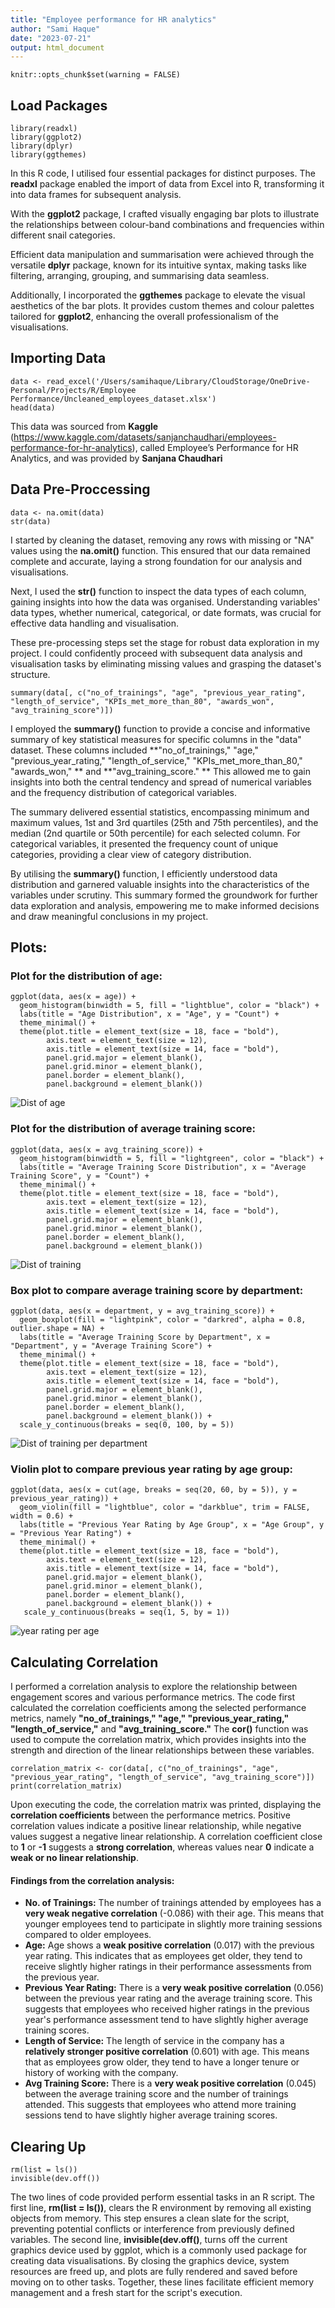 ```yaml
---
title: "Employee performance for HR analytics"
author: "Sami Haque"
date: "2023-07-21"
output: html_document
---
```


```{r include=FALSE}
knitr::opts_chunk$set(warning = FALSE)
```

## Load Packages

```{r packages, message=FALSE}
library(readxl)
library(ggplot2)
library(dplyr)
library(ggthemes)
```

In this R code, I utilised four essential packages for distinct purposes. The **readxl** package enabled the import of data from Excel into R, transforming it into data frames for subsequent analysis.

With the **ggplot2** package, I crafted visually engaging bar plots to illustrate the relationships between colour-band combinations and frequencies within different snail categories.

Efficient data manipulation and summarisation were achieved through the versatile **dplyr** package, known for its intuitive syntax, making tasks like filtering, arranging, grouping, and summarising data seamless.

Additionally, I incorporated the **ggthemes** package to elevate the visual aesthetics of the bar plots. It provides custom themes and colour palettes tailored for **ggplot2**, enhancing the overall professionalism of the visualisations.


## Importing Data

```{r Importing, message=FALSE}
data <- read_excel('/Users/samihaque/Library/CloudStorage/OneDrive-Personal/Projects/R/Employee Performance/Uncleaned_employees_dataset.xlsx')
head(data)
```

This data was sourced from **Kaggle** (https://www.kaggle.com/datasets/sanjanchaudhari/employees-performance-for-hr-analytics), called Employee’s Performance for HR Analytics, and was provided by **Sanjana Chaudhari**

## Data Pre-Proccessing

```{r Processing, }
data <- na.omit(data)
str(data)
```

I started by cleaning the dataset, removing any rows with missing or "NA" values using the **na.omit()** function. This ensured that our data remained complete and accurate, laying a strong foundation for our analysis and visualisations.

Next, I used the **str()** function to inspect the data types of each column, gaining insights into how the data was organised. Understanding variables' data types, whether numerical, categorical, or date formats, was crucial for effective data handling and visualisation.

These pre-processing steps set the stage for robust data exploration in my project. I could confidently proceed with subsequent data analysis and visualisation tasks by eliminating missing values and grasping the dataset's structure.

```{r Summary, }
summary(data[, c("no_of_trainings", "age", "previous_year_rating", "length_of_service", "KPIs_met_more_than_80", "awards_won", "avg_training_score")])
```

I employed the **summary()** function to provide a concise and informative summary of key statistical measures for specific columns in the "data" dataset. These columns included **"no_of_trainings," "age," "previous_year_rating," "length_of_service," "KPIs_met_more_than_80," "awards_won," ** and **"avg_training_score." ** This allowed me to gain insights into both the central tendency and spread of numerical variables and the frequency distribution of categorical variables.

The summary delivered essential statistics, encompassing minimum and maximum values, 1st and 3rd quartiles (25th and 75th percentiles), and the median (2nd quartile or 50th percentile) for each selected column. For categorical variables, it presented the frequency count of unique categories, providing a clear view of category distribution.

By utilising the **summary()** function, I efficiently understood data distribution and garnered valuable insights into the characteristics of the variables under scrutiny. This summary formed the groundwork for further data exploration and analysis, empowering me to make informed decisions and draw meaningful conclusions in my project.

## Plots:

### Plot for the distribution of age:

```{r Age, echo=FALSE}
ggplot(data, aes(x = age)) +
  geom_histogram(binwidth = 5, fill = "lightblue", color = "black") +
  labs(title = "Age Distribution", x = "Age", y = "Count") +
  theme_minimal() +
  theme(plot.title = element_text(size = 18, face = "bold"),
        axis.text = element_text(size = 12),
        axis.title = element_text(size = 14, face = "bold"),
        panel.grid.major = element_blank(),
        panel.grid.minor = element_blank(),
        panel.border = element_blank(),
        panel.background = element_blank())
```

![Dist of age](https://github.com/SamiHaque2607/PortfolioProjects/assets/138823522/6b104075-8c12-40cb-9f8f-d57b86279323)

### Plot for the distribution of average training score:

```{r Training, echo=FALSE}
ggplot(data, aes(x = avg_training_score)) +
  geom_histogram(binwidth = 5, fill = "lightgreen", color = "black") +
  labs(title = "Average Training Score Distribution", x = "Average Training Score", y = "Count") +
  theme_minimal() +                   
  theme(plot.title = element_text(size = 18, face = "bold"),    
        axis.text = element_text(size = 12),                   
        axis.title = element_text(size = 14, face = "bold"),   
        panel.grid.major = element_blank(),                    
        panel.grid.minor = element_blank(),                    
        panel.border = element_blank(),                        
        panel.background = element_blank())  
```

![Dist of training](https://github.com/SamiHaque2607/PortfolioProjects/assets/138823522/b82ebe26-c806-4ad4-9341-3ef980a66483)

### Box plot to compare average training score by department:

```{r Department, echo=FALSE}
ggplot(data, aes(x = department, y = avg_training_score)) +
  geom_boxplot(fill = "lightpink", color = "darkred", alpha = 0.8, outlier.shape = NA) +
  labs(title = "Average Training Score by Department", x = "Department", y = "Average Training Score") +
  theme_minimal() +
  theme(plot.title = element_text(size = 18, face = "bold"),
        axis.text = element_text(size = 12),
        axis.title = element_text(size = 14, face = "bold"),
        panel.grid.major = element_blank(),
        panel.grid.minor = element_blank(),
        panel.border = element_blank(),
        panel.background = element_blank()) +
  scale_y_continuous(breaks = seq(0, 100, by = 5))
```

![Dist of training per department](https://github.com/SamiHaque2607/PortfolioProjects/assets/138823522/fc10f3a1-407c-41ae-9436-2a0dcdd98fbc)

### Violin plot to compare previous year rating by age group:

```{r Rating, echo=FALSE}
ggplot(data, aes(x = cut(age, breaks = seq(20, 60, by = 5)), y = previous_year_rating)) +
  geom_violin(fill = "lightblue", color = "darkblue", trim = FALSE, width = 0.6) +
  labs(title = "Previous Year Rating by Age Group", x = "Age Group", y = "Previous Year Rating") +
  theme_minimal() +
  theme(plot.title = element_text(size = 18, face = "bold"),
        axis.text = element_text(size = 12),
        axis.title = element_text(size = 14, face = "bold"),
        panel.grid.major = element_blank(),
        panel.grid.minor = element_blank(),
        panel.border = element_blank(),
        panel.background = element_blank()) +
   scale_y_continuous(breaks = seq(1, 5, by = 1))
```

![year rating per age](https://github.com/SamiHaque2607/PortfolioProjects/assets/138823522/bb5e273f-ad7f-4d71-92ab-cf2abb1bc209)

## Calculating Correlation 

I performed a correlation analysis to explore the relationship between engagement scores and various performance metrics. The code first calculated the correlation coefficients among the selected performance metrics, namely **"no_of_trainings," "age," "previous_year_rating," "length_of_service,"** and **"avg_training_score."** The **cor()** function was used to compute the correlation matrix, which provides insights into the strength and direction of the linear relationships between these variables.

```{r Corrleation, }
correlation_matrix <- cor(data[, c("no_of_trainings", "age", "previous_year_rating", "length_of_service", "avg_training_score")])
print(correlation_matrix)
```

Upon executing the code, the correlation matrix was printed, displaying the **correlation coefficients** between the performance metrics. Positive correlation values indicate a positive linear relationship, while negative values suggest a negative linear relationship. A correlation coefficient close to **1** or **-1** suggests a **strong correlation**, whereas values near **0** indicate a **weak or no linear relationship**.

#### Findings from the correlation analysis:

- **No. of Trainings:** The number of trainings attended by employees has a **very weak negative correlation** (-0.086) with their age. This means that younger employees tend to participate in slightly more training sessions compared to older employees.
- **Age:** Age shows a **weak positive correlation** (0.017) with the previous year rating. This indicates that as employees get older, they tend to receive slightly higher ratings in their performance assessments from the previous year.
- **Previous Year Rating:** There is a **very weak positive correlation** (0.056) between the previous year rating and the average training score. This suggests that employees who received higher ratings in the previous year's performance assessment tend to have slightly higher average training scores.
- **Length of Service:** The length of service in the company has a **relatively stronger positive correlation** (0.601) with age. This means that as employees grow older, they tend to have a longer tenure or history of working with the company.
- **Avg Training Score:** There is a **very weak positive correlation** (0.045) between the average training score and the number of trainings attended. This suggests that employees who attend more training sessions tend to have slightly higher average training scores.

## Clearing Up

```{r clearing, message=FALSE, warning=FALSE}
rm(list = ls())
invisible(dev.off())
```

The two lines of code provided perform essential tasks in an R script. The first line, **rm(list = ls())**, clears the R environment by removing all existing objects from memory. This step ensures a clean slate for the script, preventing potential conflicts or interference from previously defined variables. The second line, **invisible(dev.off()**, turns off the current graphics device used by ggplot, which is a commonly used package for creating data visualisations. By closing the graphics device, system resources are freed up, and plots are fully rendered and saved before moving on to other tasks. Together, these lines facilitate efficient memory management and a fresh start for the script's execution.
